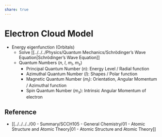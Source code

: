 ```yaml
---
share: true
---
```


# Electron Cloud Model

- Energy eigenfunction (Orbitals)
	- Solve [[../../../Physics/Quantum Mechanics/Schrödinger’s Wave Equation|Schrödinger’s Wave Equation]]
	- Quantum Numbers ($n$, $l$, $m_l$, $m_s$)
		- Principal Quantum Number ($n$): Energy Level / Radial function
		- Azimuthal Quantum Number ($l$): Shapes / Polar function
		- Magnetic Quantum Number ($m_l$): Orientation, Angular Momentum / Azimuthal function
		- Spin Quantum Number ($m_s$): Intrinsic Angular Momentum of electron

## Reference

- [[../../../../00 - Summary/SCCH105 - General Chemistry/01 - Atomic Structure and Atomic Theory|01 - Atomic Structure and Atomic Theory]]
